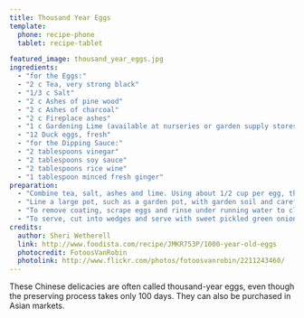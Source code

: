 ```yaml
---
title: Thousand Year Eggs
template:
  phone: recipe-phone
  tablet: recipe-tablet

featured_image: thousand_year_eggs.jpg
ingredients:
  - "for the Eggs:"
  - "2 c Tea, very strong black"
  - "1/3 c Salt"
  - "2 c Ashes of pine wood"
  - "2 c Ashes of charcoal"
  - "2 c Fireplace ashes"
  - "1 c Gardening Lime (available at nurseries or garden supply stores)"
  - "12 Duck eggs, fresh"
  - "for the Dipping Sauce:"
  - "2 tablespoons vinegar"
  - "2 tablespoons soy sauce"
  - "2 tablespoons rice wine"
  - "1 tablespoon minced fresh ginger"
preparation:
  - "Combine tea, salt, ashes and lime. Using about 1/2 cup per egg, thickly coat each egg completely with the clay-like mixture."
  - "Line a large pot, such as a garden pot, with garden soil and carefully lay coated eggs on top. Cover with more soil and place pot in a cool dark place. Allow to cure for 100 days."
  - "To remove coating, scrape eggs and rinse under running water to clean thoroughly. Crack lightly and remove shells. The whites of the egg will appear a grayish, translucent color and have a gelatinous texture. When sliced, the yolk will be a grayish-green color."
  - "To serve, cut into wedges and serve with sweet pickled green onions or sweet pickled vegetables and the dipping sauce."
credits:
  author: Sheri Wetherell
  link: http://www.foodista.com/recipe/JMKR753P/1000-year-old-eggs
  photocredit: FotoosVanRobin
  photolink: http://www.flickr.com/photos/fotoosvanrobin/2211243460/
---
```


These Chinese delicacies are often called thousand-year eggs, even though the preserving process takes only 100 days. They can also be purchased in Asian markets.
